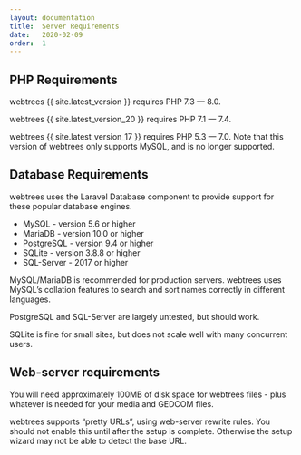 ```yaml
---
layout: documentation
title:  Server Requirements
date:   2020-02-09
order:  1
---
```


## PHP Requirements

webtrees {{ site.latest_version }} requires PHP 7.3 — 8.0.

webtrees {{ site.latest_version_20 }} requires PHP 7.1 — 7.4.

webtrees {{ site.latest_version_17 }} requires PHP 5.3 — 7.0.
Note that this version of webtrees only supports MySQL, and is
no longer supported.

## Database Requirements

webtrees uses the Laravel Database component to provide support for these
popular database engines.

* MySQL - version 5.6 or higher
* MariaDB - version 10.0 or higher
* PostgreSQL - version 9.4 or higher
* SQLite - version 3.8.8 or higher
* SQL-Server - 2017 or higher

MySQL/MariaDB is recommended for production servers.
webtrees uses MySQL’s collation features to search and sort names correctly
in different languages.

PostgreSQL and SQL-Server are largely untested, but should work.

SQLite is fine for small sites, but does not scale well with many concurrent users.

## Web-server requirements

You will need approximately 100MB of disk space for webtrees files - plus whatever
is needed for your media and GEDCOM files.

webtrees supports “pretty URLs”, using web-server rewrite rules.
You should not enable this until after the setup is complete.
Otherwise the setup wizard may not be able to detect the base URL.
